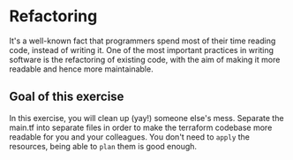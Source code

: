 # Refactoring

It's a well-known fact that programmers spend most of their time reading code, instead of writing it.
One of the most important practices in writing software is the refactoring of existing code, with the aim of
making it more readable and hence more maintainable.

## Goal of this exercise

In this exercise, you will clean up (yay!) someone else's mess. Separate the main.tf into separate files
in order to make the terraform codebase more readable for you and your colleagues. You don't need to `apply` 
the resources, being able to `plan` them is good enough.
